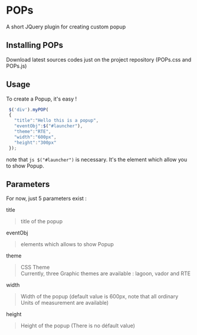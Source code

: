 # POPs
A short JQuery plugin for creating custom popup

## Installing POPs

Download latest sources codes just on the project repository (POPs.css and POPs.js) 


## Usage

To create a Popup, it's easy !

```js
 $('div').myPOP(
 {
   "title":"Hello this is a popup",
   "eventObj":$("#launcher"),
   "theme":"RTE",                    
   "width":"600px",                    
   "height":"300px"
 });
```
note that ```js $("#launcher")``` is necessary. It's the element which allow you to show Popup.

## Parameters

For now, just 5 parameters exist :

 title 
 > title of the popup 
  
 eventObj 
 > elements which allows to show Popup  
  
 theme 
 > CSS Theme  
 > Currently, three Graphic themes are available : lagoon, vador and RTE 
 
 width 
 > Width of the popup (default value is 600px, note that all ordinary Units of measurement are available)  
 
 height 
 > Height of the popup (There is no défault value)  
